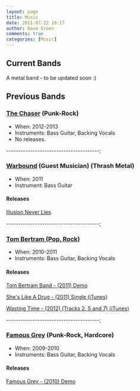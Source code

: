 ```yaml
---
layout: page
title: Music
date: 2011-07-22 19:17
author: Dave Green
comments: true
categories: [Music]
---
```


## Current Bands

A metal band - to be updated soon :)

## Previous Bands

### [The Chaser](https://www.facebook.com/thechaseruk) (Punk-Rock)

- When: 2012-2013
- Instruments: Bass Guitar, Backing Vocals
- No releases.

---------------------------------------;

### [Warbound](http://fearthemonkey.co.uk/bands/warbound/) (Guest Musician) (Thrash Metal)

- When: 2011
- Instrument: Bass Guitar

#### Releases

[Illusion Never Lies](http://tookitaway.co.uk/wp-content/uploads/2011/12/IllusionNeverLies.mp3)

---------------------------------------;

### [Tom Bertram (Pop, Rock)](https://www.tombertram.co.uk/)

- When: 2010-2011
- Instruments: Bass Guitar, Backing Vocals

#### Releases

[Tom Bertram Band - (2011) Demo](http://tookitaway.co.uk/wp-content/uploads/2012/10/Tom-Bertram-Band-2011-Demo.zip)

[She's Like A Drug - (2011) Single (iTunes)](http://itunes.apple.com/gb/album/shes-like-a-drug-single/id466464328)

[Wasting Time - (2012) (Tracks 2, 5 and 7) (iTunes)](https://itunes.apple.com/gb/album/brighter-days/id497347675)

---------------------------------------;

### [Famous Grey](http://www.last.fm/music/Famous+Grey) (Punk-Rock, Hardcore)

- When: 2009-2010
- Instruments: Bass Guitar, Backing Vocals

#### Releases

[Famous Grey - (2010) Demo](http://tookitaway.co.uk/wp-content/uploads/2011/07/Famous-Grey-2010-Demo.zip)
